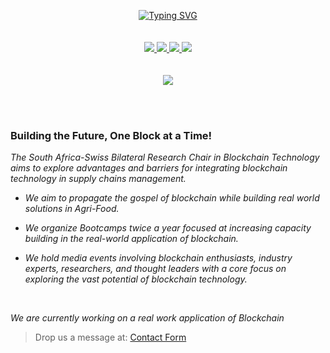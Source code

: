 
<p align="center">
<a href="https://git.io/typing-svg"><img src="https://readme-typing-svg.demolab.com?font=Fira+Code&weight=700&duration=3000&pause=1000&color=F26422&center=true&vCenter=true&multiline=true&random=false&width=950&height=100&lines=Build%2C+Test%2C+%26+Deploy+Real+World+DApps.;South+Africa+-+Switzerland+Bilateral+Research+Chair+in+Blockchain+Technology.;Blockchain+%7C+AI+%7C+Fintech" alt="Typing SVG" /></a>

<br>
<br>
<br>

<a href="https://blockchain.uj.ac.za/">
    <img src="https://img.shields.io/badge/Website%20-%20orange?style=flat&logo=searxng&logoColor=%23F26422&color=%232d3a4b">
</a>  
<a href="https://blockchain.uj.ac.za/#about">
    <img src="https://img.shields.io/badge/About-orange?style=flat&logo=bookstack&logoColor=%232d3a4b&color=%23F26422">
</a>  
<a href="https://www.linkedin.com/company/south-africa-swiss-bilateral-research-chair-in-blockchain-technology/">
    <img src="https://img.shields.io/badge/Linkedin%20-%20blue?style=flat&logo=linkedin&color=%232d3a4b">
</a>
<a href="https://blockchain.uj.ac.za/#contact">
    <img src="https://img.shields.io/badge/Contact%20Us-orange?style=flat&logo=minutemailer&logoColor=%232d3a4b&color=%23F26422">
</a>
<br/> 
<br/>
<br/>
<a href="https://blockchain.uj.ac.za">
    <img src="https://blockchain.uj.ac.za/static/images/main-logo.png">
</a>

<br>
</p>

<br>
<br>

###  Building the Future, One Block at a Time!

*The South Africa-Swiss Bilateral Research Chair in Blockchain Technology aims to explore advantages and barriers for integrating blockchain technology in supply chains management.*

* *We aim to propagate the gospel of blockchain while building real world solutions in Agri-Food.*

* *We organize Bootcamps twice a year focused at increasing capacity building in the real-world application of blockchain.*

* *We hold media events involving blockchain enthusiasts, industry experts, researchers, and thought leaders with a core focus on exploring the vast potential of blockchain technology.*

<br>

*We are currently working on a real work application of Blockchain*

> Drop us a message at: [Contact Form](https://blockchain.uj.ac.za/#contact)